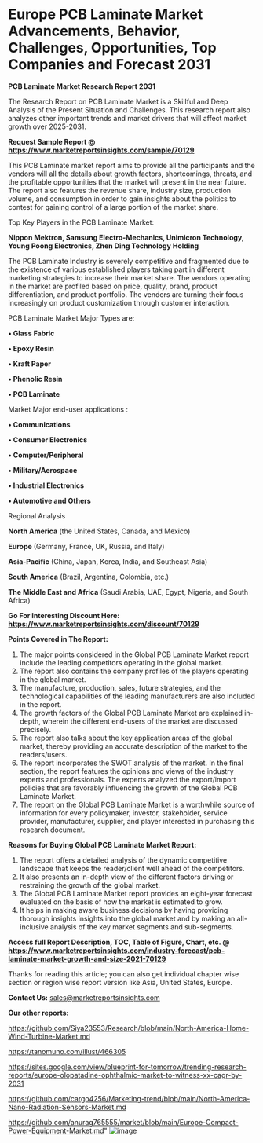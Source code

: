 # Europe PCB Laminate Market Advancements, Behavior, Challenges, Opportunities, Top Companies and Forecast 2031

<strong>PCB Laminate Market Research Report 2031</strong>

The Research Report on PCB Laminate Market is a Skillful and Deep Analysis of the Present Situation and Challenges. This research report also analyzes other important trends and market drivers that will affect market growth over 2025-2031.

<strong>Request Sample Report @ <a href=https://www.marketreportsinsights.com/sample/70129>https://www.marketreportsinsights.com/sample/70129</a></strong>

This PCB Laminate market report aims to provide all the participants and the vendors will all the details about growth factors, shortcomings, threats, and the profitable opportunities that the market will present in the near future. The report also features the revenue share, industry size, production volume, and consumption in order to gain insights about the politics to contest for gaining control of a large portion of the market share.

Top Key Players in the PCB Laminate Market:

<strong>Nippon Mektron, Samsung Electro-Mechanics, Unimicron Technology, Young Poong Electronics, Zhen Ding Technology Holding</strong>

The PCB Laminate Industry is severely competitive and fragmented due to the existence of various established players taking part in different marketing strategies to increase their market share. The vendors operating in the market are profiled based on price, quality, brand, product differentiation, and product portfolio. The vendors are turning their focus increasingly on product customization through customer interaction.

PCB Laminate Market Major Types are:

<strong>• Glass Fabric

• Epoxy Resin

• Kraft Paper

• Phenolic Resin

• PCB Laminate</strong>

Market Major end-user applications :

<strong>• Communications

• Consumer Electronics

• Computer/Peripheral

• Military/Aerospace

• Industrial Electronics

• Automotive and Others</strong>

Regional Analysis

</u><strong><b>North America</b></strong> (the United States, Canada, and Mexico)

<strong><b>Europe </b></strong>(Germany, France, UK, Russia, and Italy)

<strong><b>Asia-Pacific</b></strong> (China, Japan, Korea, India, and Southeast Asia)

<strong><b>South America</b></strong> (Brazil, Argentina, Colombia, etc.)

<strong><b>The Middle East and Africa</b></strong> (Saudi Arabia, UAE, Egypt, Nigeria, and South Africa)

<strong>Go For Interesting Discount Here: <a href=https://www.marketreportsinsights.com/discount/70129>https://www.marketreportsinsights.com/discount/70129</a></strong>

<strong>Points Covered in The Report:</strong>
<ol>
  <li>The major points considered in the Global PCB Laminate Market report include the leading competitors operating in the global market.</li>
  <li>The report also contains the company profiles of the players operating in the global market.</li>
  <li>The manufacture, production, sales, future strategies, and the technological capabilities of the leading manufacturers are also included in the report.</li>
  <li>The growth factors of the Global PCB Laminate Market are explained in-depth, wherein the different end-users of the market are discussed precisely.</li>
  <li>The report also talks about the key application areas of the global market, thereby providing an accurate description of the market to the readers/users.</li>
  <li>The report incorporates the SWOT analysis of the market. In the final section, the report features the opinions and views of the industry experts and professionals. The experts analyzed the export/import policies that are favorably influencing the growth of the Global PCB Laminate Market.</li>
  <li>The report on the Global PCB Laminate Market is a worthwhile source of information for every policymaker, investor, stakeholder, service provider, manufacturer, supplier, and player interested in purchasing this research document.</li>
</ol>
<strong>Reasons for Buying Global PCB Laminate Market Report:</strong>

<ol>
  <li>The report offers a detailed analysis of the dynamic competitive landscape that keeps the reader/client well ahead of the competitors.</li>
  <li>It also presents an in-depth view of the different factors driving or restraining the growth of the global market.</li>
  <li>The Global PCB Laminate Market report provides an eight-year forecast evaluated on the basis of how the market is estimated to grow.</li>
  <li>It helps in making aware business decisions by having providing thorough insights insights into the global market and by making an all-inclusive analysis of the key market segments and sub-segments.</li>
</ol>
<strong>Access full Report Description, TOC, Table of Figure, Chart, etc. @ <a href=https://www.marketreportsinsights.com/industry-forecast/pcb-laminate-market-growth-and-size-2021-70129>https://www.marketreportsinsights.com/industry-forecast/pcb-laminate-market-growth-and-size-2021-70129</a></strong>


Thanks for reading this article; you can also get individual chapter wise section or region wise report version like Asia, United States, Europe.

<strong>Contact Us:</strong>
sales@marketreportsinsights.com

<strong>Our other reports:</strong>

<a href=https://github.com/Siya23553/Research/blob/main/North-America-Home-Wind-Turbine-Market.md>https://github.com/Siya23553/Research/blob/main/North-America-Home-Wind-Turbine-Market.md</a>

<a href=https://tanomuno.com/illust/466305>https://tanomuno.com/illust/466305</a>

<a href=https://sites.google.com/view/blueprint-for-tomorrow/trending-research-reports/europe-olopatadine-ophthalmic-market-to-witness-xx-cagr-by-2031>https://sites.google.com/view/blueprint-for-tomorrow/trending-research-reports/europe-olopatadine-ophthalmic-market-to-witness-xx-cagr-by-2031</a>

<a href=https://github.com/cargo4256/Marketing-trend/blob/main/North-America-Nano-Radiation-Sensors-Market.md>https://github.com/cargo4256/Marketing-trend/blob/main/North-America-Nano-Radiation-Sensors-Market.md</a>

<a href=https://github.com/anurag765555/market/blob/main/Europe-Compact-Power-Equipment-Market.md>https://github.com/anurag765555/market/blob/main/Europe-Compact-Power-Equipment-Market.md</a>"
![image](https://github.com/user-attachments/assets/b4191811-00fc-43f9-8492-3b9d0e71f34a)
